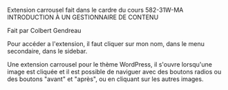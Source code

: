 Extension carrousel fait dans le cardre du cours 582-31W-MA INTRODUCTION À UN GESTIONNAIRE DE CONTENU

Fait par Colbert Gendreau

Pour accéder a l'extension, il faut cliquer sur mon nom, dans le menu secondaire, dans le sidebar.

Une extension carrousel pour le thème WordPress, il s'ouvre lorsqu'une image est cliquée 
et il est possible de naviguer avec des boutons radios ou des boutons "avant" et "après", ou en cliquant sur les autres images.
